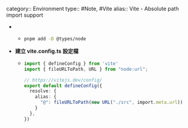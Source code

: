 category:: Environment
type:: #Note, #Vite
alias:: Vite - Absolute path import support

-
	- ```bash
	  pnpm add -D @types/node
	  ```
- **建立 vite.config.ts 設定檔**
	- ```ts
	  import { defineConfig } from 'vite'
	  import { fileURLToPath, URL } from "node:url";
	  
	  // https://vitejs.dev/config/
	  export default defineConfig({
	    resolve: {
	      alias: {
	        "@": fileURLToPath(new URL("./src", import.meta.url))
	      }
	    },
	  })
	  ```